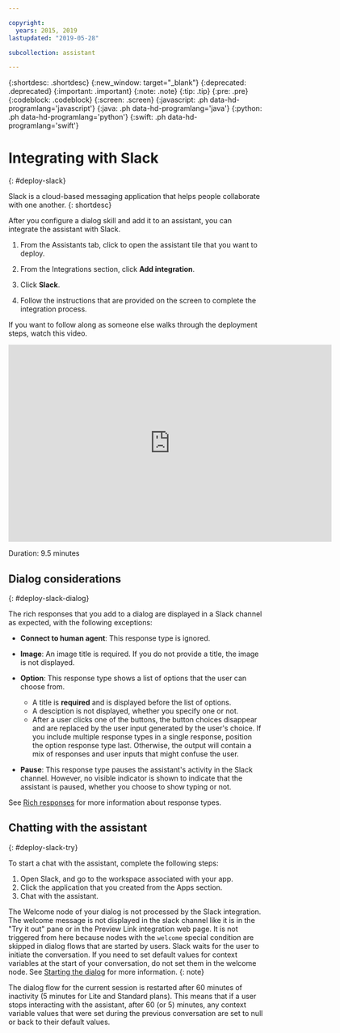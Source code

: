```yaml
---

copyright:
  years: 2015, 2019
lastupdated: "2019-05-28"

subcollection: assistant

---
```


{:shortdesc: .shortdesc}
{:new_window: target="_blank"}
{:deprecated: .deprecated}
{:important: .important}
{:note: .note}
{:tip: .tip}
{:pre: .pre}
{:codeblock: .codeblock}
{:screen: .screen}
{:javascript: .ph data-hd-programlang='javascript'}
{:java: .ph data-hd-programlang='java'}
{:python: .ph data-hd-programlang='python'}
{:swift: .ph data-hd-programlang='swift'}

# Integrating with Slack
{: #deploy-slack}

Slack is a cloud-based messaging application that helps people collaborate with one another.
{: shortdesc}

After you configure a dialog skill and add it to an assistant, you can integrate the assistant with Slack.

1.  From the Assistants tab, click to open the assistant tile that you want to deploy.

1.  From the Integrations section, click **Add integration**.

1.  Click **Slack**.

1.  Follow the instructions that are provided on the screen to complete the integration process.

If you want to follow along as someone else walks through the deployment steps, watch this video.

<iframe class="embed-responsive-item" id="youtubeplayer" title="Walkthrough of the Slack deployment steps" type="text/html" width="640" height="390" src="https://www.youtube.com/embed/RBGBPJ8h4HQ?rel=0" frameborder="0" webkitallowfullscreen mozallowfullscreen allowfullscreen> </iframe>

Duration: 9.5 minutes

## Dialog considerations
{: #deploy-slack-dialog}

The rich responses that you add to a dialog are displayed in a Slack channel as expected, with the following exceptions:

- **Connect to human agent**: This response type is ignored.

- **Image**: An image title is required. If you do not provide a title, the image is not displayed.

- **Option**: This response type shows a list of options that the user can choose from.

  - A title is **required** and is displayed before the list of options.
  - A desciption is not displayed, whether you specify one or not.
  - After a user clicks one of the buttons, the button choices disappear and are replaced by the user input generated by the user's choice. If you include multiple response types in a single response, position the option response type last. Otherwise, the output will contain a mix of responses and user inputs that might confuse the user.

- **Pause**: This response type pauses the assistant's activity in the Slack channel. However, no visible indicator is shown to indicate that the assistant is paused, whether you choose to show typing or not.

See [Rich responses](/docs/services/assistant?topic=assistant-dialog-overview#dialog-overview-multimedia) for more information about response types.

## Chatting with the assistant
{: #deploy-slack-try}

To start a chat with the assistant, complete the following steps:

1.  Open Slack, and go to the workspace associated with your app.
1.  Click the application that you created from the Apps section.
1.  Chat with the assistant.

The Welcome node of your dialog is not processed by the Slack integration. The welcome message is not displayed in the slack channel like it is in the "Try it out" pane or in the Preview Link integration web page. It is not triggered from here because nodes with the `welcome` special condition are skipped in dialog flows that are started by users. Slack waits for the user to initiate the conversation. If you need to set default values for context variables at the start of your conversation, do not set them in the welcome node. See [Starting the dialog](/docs/services/assistant?topic=assistant-dialog-start) for more information.
{: note}

The dialog flow for the current session is restarted after 60 minutes of inactivity (5 minutes for Lite and Standard plans). This means that if a user stops interacting with the assistant, after 60 (or 5) minutes, any context variable values that were set during the previous conversation are set to null or back to their default values.
